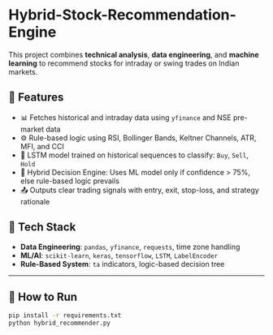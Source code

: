 # Hybrid-Stock-Recommendation-Engine
This project combines **technical analysis**, **data engineering**, and **machine learning** to recommend stocks for intraday or swing trades on Indian markets.

## 🔧 Features
- 📊 Fetches historical and intraday data using `yfinance` and NSE pre-market data
- ⚙️ Rule-based logic using RSI, Bollinger Bands, Keltner Channels, ATR, MFI, and CCI
- 🧠 LSTM model trained on historical sequences to classify: `Buy`, `Sell`, `Hold`
- 🧬 Hybrid Decision Engine: Uses ML model only if confidence > 75%, else rule-based logic prevails
- 📤 Outputs clear trading signals with entry, exit, stop-loss, and strategy rationale

## 🧪 Tech Stack
- **Data Engineering**: `pandas`, `yfinance`, `requests`, time zone handling
- **ML/AI**: `scikit-learn`, `keras`, `tensorflow`, `LSTM`, `LabelEncoder`
- **Rule-Based System**: `ta` indicators, logic-based decision tree

---

## 🚀 How to Run
```bash
pip install -r requirements.txt
python hybrid_recommender.py
